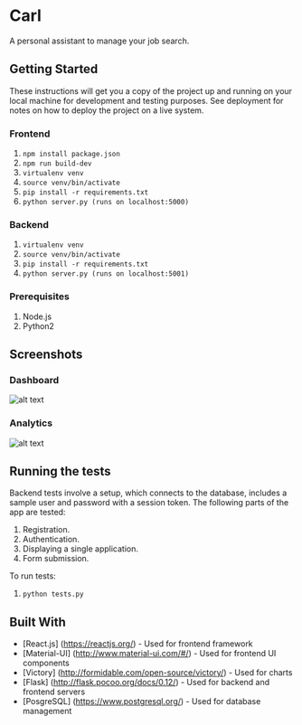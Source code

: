 # Carl
A personal assistant to manage your job search.

## Getting Started

These instructions will get you a copy of the project up and running on your local machine for development and testing purposes. See deployment for notes on how to deploy the project on a live system.

### Frontend

1. `npm install package.json`
2. `npm run build-dev`
3. `virtualenv venv`
4. `source venv/bin/activate`
5. `pip install -r requirements.txt`
6. `python server.py (runs on localhost:5000)`

### Backend

1. `virtualenv venv`
2. `source venv/bin/activate`
3. `pip install -r requirements.txt`
4. `python server.py (runs on localhost:5001)`

### Prerequisites

1. Node.js
2. Python2

## Screenshots

### Dashboard

![alt text](https://raw.githubusercontent.com/parulbaweja/jobs/master/images/Dashboard.jpg)

### Analytics

![alt text](https://raw.githubusercontent.com/parulbaweja/jobs/master/images/Analytics.jpg)

## Running the tests

Backend tests involve a setup, which connects to the database, includes a sample user and password with a session token. The following parts of the app are tested:
1. Registration.
2. Authentication.
3. Displaying a single application.
3. Form submission.

To run tests:
1. `python tests.py`

## Built With

* [React.js] (https://reactjs.org/) - Used for frontend framework
* [Material-UI] (http://www.material-ui.com/#/) - Used for frontend UI components
* [Victory] (http://formidable.com/open-source/victory/) - Used for charts
* [Flask] (http://flask.pocoo.org/docs/0.12/) - Used for backend and frontend servers
* [PosgreSQL] (https://www.postgresql.org/) - Used for database management
